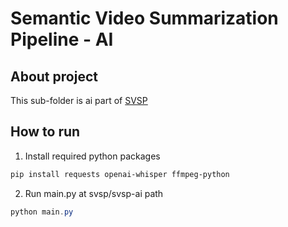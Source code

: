 # Semantic Video Summarization Pipeline - AI

## About project

This sub-folder is ai part of [SVSP](../README.md)

## How to run

1. Install required python packages
```PowerShell
pip install requests openai-whisper ffmpeg-python
```

2. Run main.py at svsp/svsp-ai path
```PowerShell
python main.py
```
